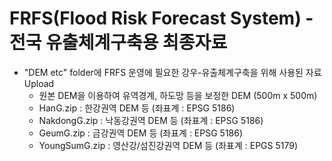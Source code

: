 # FRFS(Flood Risk Forecast System) - 전국 유출체계구축용 최종자료
* "DEM etc" folder에 FRFS 운영에 필요한 강우-유출체계구축을 위해 사용된 자료 Upload
    - 원본 DEM을 이용하여 유역경계, 하도망 등을 보정한 DEM (500m x 500m)  
    - HanG.zip : 한강권역 DEM 등 (좌표계 : EPSG 5186)
    - NakdongG.zip : 낙동강권역 DEM 등 (좌표계 : EPSG 5186)
    - GeumG.zip : 금강권역 DEM 등 (좌표계 : EPSG 5186)
    - YoungSumG.zip : 영산강/섬진강권역 DEM 등 (좌표계 : EPGS 5179) 
